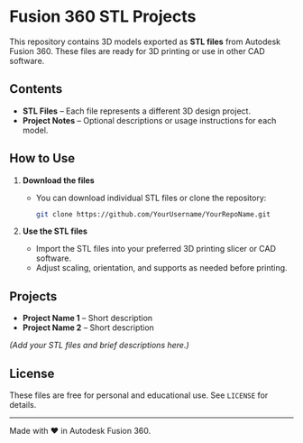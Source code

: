 # Fusion 360 STL Projects

This repository contains 3D models exported as **STL files** from Autodesk Fusion 360. These files are ready for 3D printing or use in other CAD software.

## Contents

- **STL Files** – Each file represents a different 3D design project.  
- **Project Notes** – Optional descriptions or usage instructions for each model.

## How to Use

1. **Download the files**  
   - You can download individual STL files or clone the repository:  
     ```bash
     git clone https://github.com/YourUsername/YourRepoName.git
     ```

2. **Use the STL files**  
   - Import the STL files into your preferred 3D printing slicer or CAD software.  
   - Adjust scaling, orientation, and supports as needed before printing.

## Projects

- **Project Name 1** – Short description  
- **Project Name 2** – Short description  

*(Add your STL files and brief descriptions here.)*

## License

These files are free for personal and educational use. See `LICENSE` for details.

---

Made with ❤️ in Autodesk Fusion 360.
